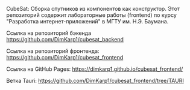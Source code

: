 CubeSat: Сборка спутников из компонентов как конструктор. Этот репозиторий содержит лабораторные работы (frontend) по курсу "Разработка интернет-приложений" в МГТУ им. Н.Э. Баумана.

Ссылка на репозиторий бэкенда https://github.com/DimKarp1/cubesat_backend

Ссылка на репозиторий фронтенда: https://github.com/DimKarp1/cubesat_frontend

Ссылка на GitHub Pages: https://dimkarp1.github.io/cubesat_frontend/

Ветка Tauri: https://github.com/DimKarp1/cubesat_frontend/tree/TAURI
